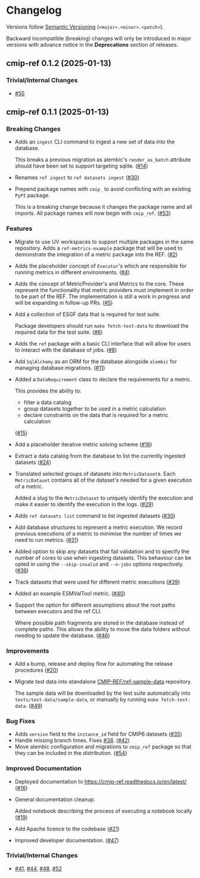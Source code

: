 # Changelog

Versions follow [Semantic Versioning](https://semver.org/) (`<major>.<minor>.<patch>`).

Backward incompatible (breaking) changes will only be introduced in major versions
with advance notice in the **Deprecations** section of releases.

<!--
You should *NOT* be adding new changelog entries to this file,
this file is managed by towncrier.
See `changelog/README.md`.

You *may* edit previous changelogs to fix problems like typo corrections or such.
To add a new changelog entry, please see
`changelog/README.md`
and https://pip.pypa.io/en/latest/development/contributing/#news-entries,
noting that we use the `changelog` directory instead of news,
markdown instead of restructured text and use slightly different categories
from the examples given in that link.
-->

<!-- towncrier release notes start -->

## cmip-ref 0.1.2 (2025-01-13)

### Trivial/Internal Changes

- [#55](https://github.com/CMIP-REF/cmip-ref/pulls/55)


## cmip-ref 0.1.1 (2025-01-13)

### Breaking Changes

- Adds an `ingest` CLI command to ingest a new set of data into the database.

  This breaks a previous migration as alembic's `render_as_batch` attribute should have been set
  to support targeting sqlite. ([#14](https://github.com/CMIP-REF/cmip-ref/pulls/14))
- Renames `ref ingest` to `ref datasets ingest` ([#30](https://github.com/CMIP-REF/cmip-ref/pulls/30))
- Prepend package names with `cmip_` to avoid conflicting with an existing `PyPI` package.

  This is a breaking change because it changes the package name and all imports.
  All package names will now begin with `cmip_ref`. ([#53](https://github.com/CMIP-REF/cmip-ref/pulls/53))

### Features

- Migrate to use UV workspaces to support multiple packages in the same repository.
  Adds a `ref-metrics-example` package that will be used to demonstrate the integration of a metric
  package into the REF. ([#2](https://github.com/CMIP-REF/cmip-ref/pulls/2))
- Adds the placeholder concept of `Executor`'s which are responsible for running metrics
  in different environments. ([#4](https://github.com/CMIP-REF/cmip-ref/pulls/4))
- Adds the concept of MetricProvider's and Metrics to the core.
  These represent the functionality that metric providers must implement in order to be part of the REF.
  The implementation is still a work in progress and will be expanding in follow-up PRs. ([#5](https://github.com/CMIP-REF/cmip-ref/pulls/5))
- Add a collection of ESGF data that is required for test suite.

  Package developers should run `make fetch-test-data` to download the required data for the test suite. ([#6](https://github.com/CMIP-REF/cmip-ref/pulls/6))
- Adds the `ref` package with a basic CLI interface that will allow for users to interact with the database of jobs. ([#8](https://github.com/CMIP-REF/cmip-ref/pulls/8))
- Add `SqlAlchemy` as an ORM for the database alongside `alembic` for managing database migrations. ([#11](https://github.com/CMIP-REF/cmip-ref/pulls/11))
- Added a `DataRequirement` class to declare the requirements for a metric.

  This provides the ability to:

  * filter a data catalog
  * group datasets together to be used in a metric calculation
  * declare constraints on the data that is required for a metric calculation

  ([#15](https://github.com/CMIP-REF/cmip-ref/pulls/15))
- Add a placeholder iterative metric solving scheme ([#16](https://github.com/CMIP-REF/cmip-ref/pulls/16))
- Extract a data catalog from the database to list the currently ingested datasets ([#24](https://github.com/CMIP-REF/cmip-ref/pulls/24))
- Translated selected groups of datasets into `MetricDataset`s.
  Each `MetricDataset` contains all of the dataset's needed for a given execution of a metric.

  Added a slug to the `MetricDataset` to uniquely identify the execution
  and make it easier to identify the execution in the logs. ([#29](https://github.com/CMIP-REF/cmip-ref/pulls/29))
- Adds `ref datasets list` command to list ingested datasets ([#30](https://github.com/CMIP-REF/cmip-ref/pulls/30))
- Add database structures to represent a metric execution.
  We record previous executions of a metric to minimise the number of times we need to run metrics. ([#31](https://github.com/CMIP-REF/cmip-ref/pulls/31))
- Added option to skip any datasets that fail validation and to specify the number of cores to
  use when ingesting datasets.
  This behaviour can be opted in using the `--skip-invalid` and `--n-jobs` options respectively. ([#36](https://github.com/CMIP-REF/cmip-ref/pulls/36))
- Track datasets that were used for different metric executions ([#39](https://github.com/CMIP-REF/cmip-ref/pulls/39))
- Added an example ESMValTool metric. ([#40](https://github.com/CMIP-REF/cmip-ref/pulls/40))
- Support the option for different assumptions about the root paths between executors and the ref CLI.

  Where possible path fragments are stored in the database instead of complete paths.
  This allows the ability to move the data folders without needing to update the database. ([#46](https://github.com/CMIP-REF/cmip-ref/pulls/46))

### Improvements

- Add a bump, release and deploy flow for automating the release procedures ([#20](https://github.com/CMIP-REF/cmip-ref/pulls/20))
- Migrate test data into standalone [CMIP-REF/ref-sample-data](https://github.com/CMIP-REF/ref-sample-data) repository.

  The sample data will be downloaded by the test suite automatically into `tests/test-data/sample-data`,
  or manually by running `make fetch-test-data`. ([#49](https://github.com/CMIP-REF/cmip-ref/pulls/49))

### Bug Fixes

- Adds `version` field to the `instance_id` field for CMIP6 datasets ([#35](https://github.com/CMIP-REF/cmip-ref/pulls/35))
- Handle missing branch times.
  Fixes [#38](https://github.com/CMIP-REF/cmip-ref/issues/38). ([#42](https://github.com/CMIP-REF/cmip-ref/pulls/42))
- Move alembic configuration and migrations to `cmip_ref` package so that they can be included in the distribution. ([#54](https://github.com/CMIP-REF/cmip-ref/pulls/54))

### Improved Documentation

- Deployed documentation to https://cmip-ref.readthedocs.io/en/latest/ ([#16](https://github.com/CMIP-REF/cmip-ref/pulls/16))
- General documentation cleanup.

  Added notebook describing the process of executing a notebook locally ([#19](https://github.com/CMIP-REF/cmip-ref/pulls/19))
- Add Apache licence to the codebase ([#21](https://github.com/CMIP-REF/cmip-ref/pulls/21))
- Improved developer documentation. ([#47](https://github.com/CMIP-REF/cmip-ref/pulls/47))

### Trivial/Internal Changes

- [#41](https://github.com/CMIP-REF/cmip-ref/pulls/41), [#44](https://github.com/CMIP-REF/cmip-ref/pulls/44), [#48](https://github.com/CMIP-REF/cmip-ref/pulls/48), [#52](https://github.com/CMIP-REF/cmip-ref/pulls/52)
